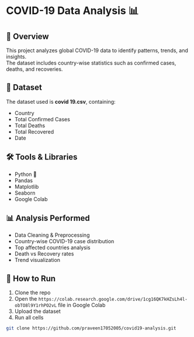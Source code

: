 # COVID-19 Data Analysis 📊

## 📌 Overview
This project analyzes global COVID-19 data to identify patterns, trends, and insights.  
The dataset includes country-wise statistics such as confirmed cases, deaths, and recoveries.

## 📂 Dataset
The dataset used is **covid 19.csv**, containing:
- Country
- Total Confirmed Cases
- Total Deaths
- Total Recovered
- Date

## 🛠 Tools & Libraries
- Python 🐍
- Pandas
- Matplotlib
- Seaborn
- Google Colab

## 📊 Analysis Performed
- Data Cleaning & Preprocessing
- Country-wise COVID-19 case distribution
- Top affected countries analysis
- Death vs Recovery rates
- Trend visualization

## 🚀 How to Run
1. Clone the repo
2. Open the `https://colab.research.google.com/drive/1cg16QK7kHZsLh4l-obTO8l9Y1rhPO2vL` file in Google Colab
3. Upload the dataset
4. Run all cells

```bash
git clone https://github.com/praveen17052005/covid19-analysis.git
